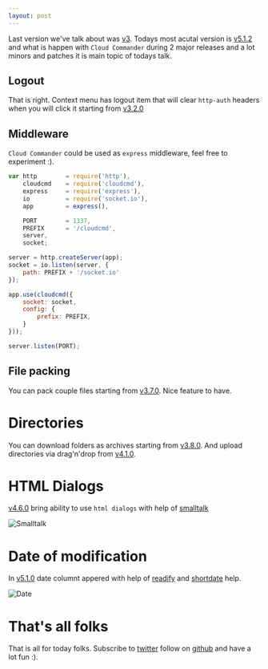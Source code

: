 ```yaml
---
layout: post
---
```


Last version we've talk about was [v3](http://blog.cloudcmd.io/post/cloud-commander-v3 "v3").
Todays most acutal version is [v5.1.2](https://github.com/coderaiser/cloudcmd/releases/tag/v5.1.2 "v5.1.2") and
what is happen with `Cloud Commander` during 2 major releases and a lot minors and patches it is main topic of todays talk.

## Logout

That is right. Context menu has logout item that will clear `http-auth` headers when you will click it starting from [v3.2.0](https://github.com/coderaiser/cloudcmd/releases/tag/v3.2.0 "v3.2.0")

## Middleware

`Cloud Commander` could be used as `express` middleware, feel free to experiment :).

```js
var http        = require('http'),
    cloudcmd    = require('cloudcmd'),
    express     = require('express'),
    io          = require('socket.io'),
    app         = express(),

    PORT        = 1337,
    PREFIX      = '/cloudcmd',
    server,
    socket;

server = http.createServer(app);
socket = io.listen(server, {
    path: PREFIX + '/socket.io'
});

app.use(cloudcmd({
    socket: socket,
    config: {
        prefix: PREFIX,
    }
}));

server.listen(PORT);
```

## File packing

You can pack couple files starting from [v3.7.0](https://github.com/coderaiser/cloudcmd/releases/tag/v3.7.0 "v3.7.0"). Nice feature to have.


# Directories

You can download folders as archives starting from [v3.8.0](https://github.com/coderaiser/cloudcmd/releases/tag/v3.8.0 "v3.8.0").
And upload directories via drag'n'drop from [v4.1.0](https://github.com/coderaiser/cloudcmd/releases/tag/v3.8.0 "v4.1.0").

# HTML Dialogs

[v4.6.0](https://github.com/coderaiser/cloudcmd/releases/tag/v4.6.0 "v4.6.0") bring ability to use `html dialogs` with help of [smalltalk](http://github.com/coderaiser/smalltalk "smalltalk")

![Smalltalk](https://raw.githubusercontent.com/coderaiser/smalltalk/master/screen/alert.png "Smalltalk")

# Date of modification

In [v5.1.0](https://github.com/coderaiser/cloudcmd/releases/tag/v5.1.0 "v5.1.0") date columnt appered with help of [readify](https://github.com/coderaiser/readify "readify") and [shortdate](https://github.com/coderaiser/shortdate "short date") help.

![Date](http://files.cloudcmd.io/img/2016-02-21-cloud-commander-v5.1.2/date-column.png "Date Column")

# That's all folks

That is all for today folks. Subscribe to [twitter](https://twitter.com/cloudcmd "twitter") follow on [github](https://github.com/coderaiser/cloudcmd "github") and have a lot fun :).

